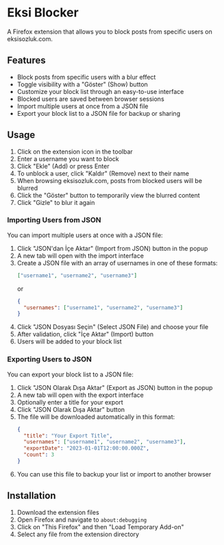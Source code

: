 # Eksi Blocker

A Firefox extension that allows you to block posts from specific users on eksisozluk.com.

## Features

- Block posts from specific users with a blur effect
- Toggle visibility with a "Göster" (Show) button
- Customize your block list through an easy-to-use interface
- Blocked users are saved between browser sessions
- Import multiple users at once from a JSON file
- Export your block list to a JSON file for backup or sharing

## Usage

1. Click on the extension icon in the toolbar
2. Enter a username you want to block
3. Click "Ekle" (Add) or press Enter
4. To unblock a user, click "Kaldır" (Remove) next to their name
5. When browsing eksisozluk.com, posts from blocked users will be blurred
6. Click the "Göster" button to temporarily view the blurred content
7. Click "Gizle" to blur it again

### Importing Users from JSON

You can import multiple users at once with a JSON file:

1. Click "JSON'dan İçe Aktar" (Import from JSON) button in the popup
2. A new tab will open with the import interface
3. Create a JSON file with an array of usernames in one of these formats:
   ```json
   ["username1", "username2", "username3"]
   ```
   or
   ```json
   {
     "usernames": ["username1", "username2", "username3"]
   }
   ```
4. Click "JSON Dosyası Seçin" (Select JSON File) and choose your file
5. After validation, click "İçe Aktar" (Import) button
6. Users will be added to your block list

### Exporting Users to JSON

You can export your block list to a JSON file:

1. Click "JSON Olarak Dışa Aktar" (Export as JSON) button in the popup
2. A new tab will open with the export interface
3. Optionally enter a title for your export
4. Click "JSON Olarak Dışa Aktar" button
5. The file will be downloaded automatically in this format:
   ```json
   {
     "title": "Your Export Title",
     "usernames": ["username1", "username2", "username3"],
     "exportDate": "2023-01-01T12:00:00.000Z",
     "count": 3
   }
   ```
6. You can use this file to backup your list or import to another browser

## Installation

1. Download the extension files
2. Open Firefox and navigate to `about:debugging`
3. Click on "This Firefox" and then "Load Temporary Add-on"
4. Select any file from the extension directory

